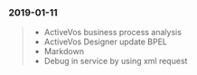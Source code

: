### 2019-01-11
> * ActiveVos business process analysis
> * ActiveVos Designer update BPEL
> * Markdown
> * Debug in service by using xml request
